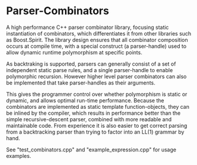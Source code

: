 Parser-Combinators
==================

A high performance C++ parser combinator library, focusing static instantiation of combinators, which differentiates it from other libraries such as Boost.Spirit. The library design ensures that all combinator composition occurs at compile time, with a special construct (a parser-handle) used to allow dynamic runtime polymorphism at specific points.

As backtraking is supported, parsers can generally consist of a set of independent static parse rules, and a single parser-handle to enable polymorphic recursion. However higher level parser combinators can also be implemented that take parser-handles as their arguments.

This gives the programmer control over whether polymorphism is static or dynamic, and allows optimal run-time performance. Because the combinators are implemented as static template function-objects, they can be inlined by the compiler, which results in performance better than the simple recursive-descent parser, combined with more readable and maintainable code. From experience it is also easier to get correct parsing from a backtracking parser than trying to factor into an LL(1) grammar by hand.

See "test_combinators.cpp" and "example_expression.cpp" for usage examples.

